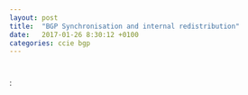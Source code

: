 ```yaml
---
layout: post
title:  "BGP Synchronisation and internal redistribution"
date:   2017-01-26 8:30:12 +0100
categories: ccie bgp
---
```


#

:

#


#

